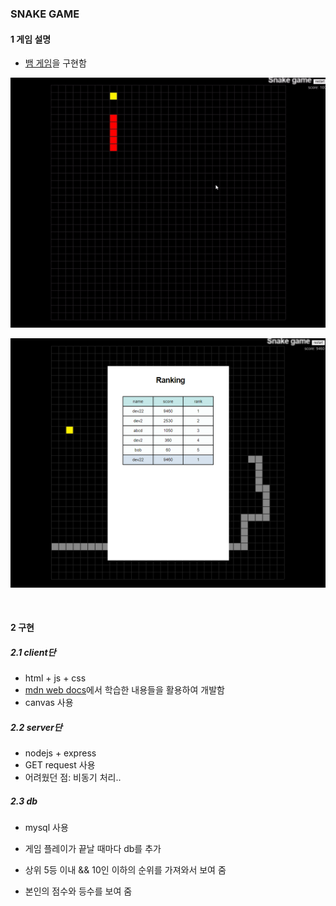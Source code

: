 ### SNAKE GAME

#### 1 게임 설명
- [뱀 게임](https://namu.wiki/w/%EB%B1%80%20%EA%B2%8C%EC%9E%84)을 구현함

![게임](https://github.com/ITJEONG-DEV/2022_snake_game/blob/main/images/game.gif?raw=true)

![ranking](./images/rank.png)

<br>

#### 2 구현

##### 2.1 client단
- html + js + css
- [mdn web docs](https://developer.mozilla.org/ko/docs/Learn/Getting_started_with_the_web/JavaScript_basics)에서 학습한 내용들을 활용하여 개발함
- canvas 사용


##### 2.2 server단
- nodejs + express
- GET request 사용
- 어려웠던 점: 비동기 처리..


##### 2.3 db
- mysql 사용

- 게임 플레이가 끝날 때마다 db를 추가
- 상위 5등 이내 && 10인 이하의 순위를 가져와서 보여 줌
- 본인의 점수와 등수를 보여 줌